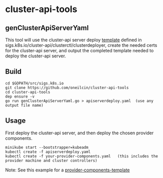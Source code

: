 # cluster-api-tools

## genClusterApiServerYaml

This tool will use the cluster-api server deploy [template](https://github.com/kubernetes-sigs/cluster-api/blob/master/clusterctl/clusterdeployer/clusterapiservertemplate.go) defined in 
sigs.k8s.io/cluster-api/clusterctl/clusterdeployer, 
create the needed certs for the cluster-api server,
and output the completed template needed to deploy the cluster-api server.

## Build
    cd $GOPATH/src/sigs.k8s.io
    git clone https://github.com/oneilcin/cluster-api-tools
    cd cluster-api-tools
    dep ensure -v
    go run genClusterApiServerYaml.go > apiserverdeploy.yaml  (use any output file name)

## Usage

First deploy the cluster-api server, and then deploy the chosen provider components.

    minikube start --bootstrapper=kubeadm
    kubectl create -f apiserverdeploy.yaml
    kubectl create -f your-provider-components.yaml   (this includes the provider machine and cluster controllers)

Note: See this example for a [provider-components-template](https://github.com/samsung-cnct/cluster-api-provider-ssh/blob/master/clusterctl/examples/ssh/provider-components.yaml.template)
